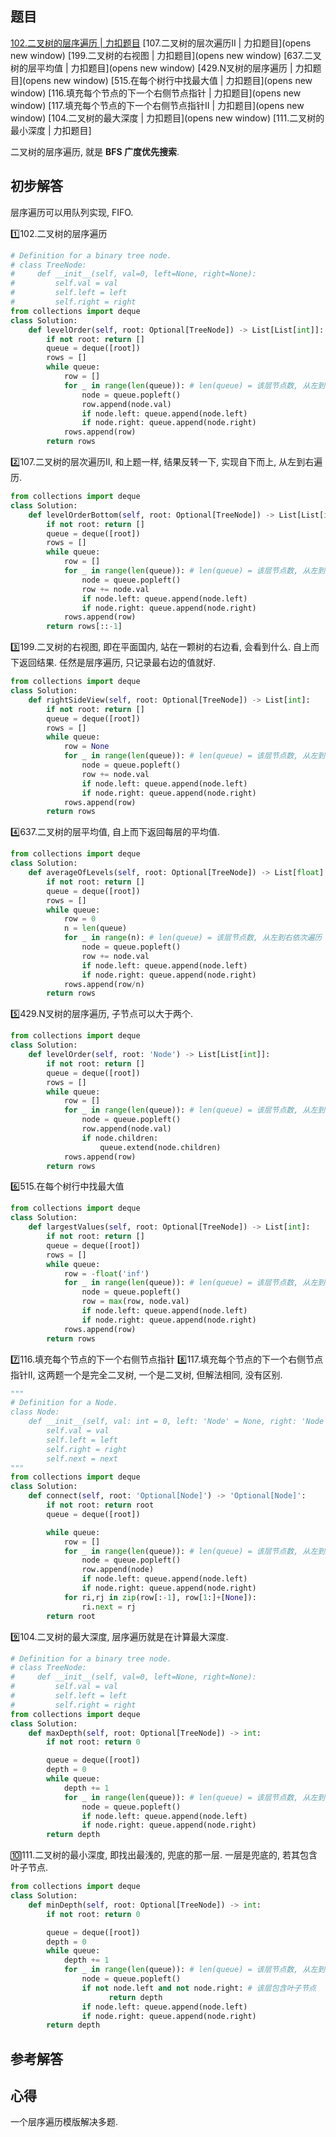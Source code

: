 ## 题目
[102.二叉树的层序遍历 | 力扣题目](https://leetcode.cn/problems/binary-tree-level-order-traversal/description/)
[107.二叉树的层次遍历II | 力扣题目](opens new window)
[199.二叉树的右视图 | 力扣题目](opens new window)
[637.二叉树的层平均值 | 力扣题目](opens new window)
[429.N叉树的层序遍历 | 力扣题目](opens new window)
[515.在每个树行中找最大值 | 力扣题目](opens new window)
[116.填充每个节点的下一个右侧节点指针 | 力扣题目](opens new window)
[117.填充每个节点的下一个右侧节点指针II | 力扣题目](opens new window)
[104.二叉树的最大深度 | 力扣题目](opens new window)
[111.二叉树的最小深度 | 力扣题目]

二叉树的层序遍历, 就是 **BFS 广度优先搜索**.

## 初步解答
层序遍历可以用队列实现, FIFO.

1️⃣102.二叉树的层序遍历
```python
# Definition for a binary tree node.
# class TreeNode:
#     def __init__(self, val=0, left=None, right=None):
#         self.val = val
#         self.left = left
#         self.right = right
from collections import deque
class Solution:
    def levelOrder(self, root: Optional[TreeNode]) -> List[List[int]]:
        if not root: return []
        queue = deque([root])
        rows = []
        while queue:
            row = []
            for _ in range(len(queue)): # len(queue) = 该层节点数, 从左到右依次遍历
                node = queue.popleft()
                row.append(node.val)
                if node.left: queue.append(node.left)
                if node.right: queue.append(node.right)
            rows.append(row)
        return rows
```

2️⃣107.二叉树的层次遍历II, 和上题一样, 结果反转一下, 实现自下而上, 从左到右遍历.
```python
from collections import deque
class Solution:
    def levelOrderBottom(self, root: Optional[TreeNode]) -> List[List[int]]:
        if not root: return []
        queue = deque([root])
        rows = []
        while queue:
            row = []
            for _ in range(len(queue)): # len(queue) = 该层节点数, 从左到右依次遍历
                node = queue.popleft()
                row += node.val
                if node.left: queue.append(node.left)
                if node.right: queue.append(node.right)
            rows.append(row)
        return rows[::-1]
```

3️⃣199.二叉树的右视图, 即在平面国内, 站在一颗树的右边看, 会看到什么. 自上而下返回结果. 任然是层序遍历, 只记录最右边的值就好.
```python
from collections import deque
class Solution:
    def rightSideView(self, root: Optional[TreeNode]) -> List[int]:
        if not root: return []
        queue = deque([root])
        rows = []
        while queue:
            row = None
            for _ in range(len(queue)): # len(queue) = 该层节点数, 从左到右依次遍历
                node = queue.popleft()
                row += node.val
                if node.left: queue.append(node.left)
                if node.right: queue.append(node.right)
            rows.append(row)
        return rows
```

4️⃣637.二叉树的层平均值, 自上而下返回每层的平均值.
```python
from collections import deque
class Solution:
    def averageOfLevels(self, root: Optional[TreeNode]) -> List[float]:
        if not root: return []
        queue = deque([root])
        rows = []
        while queue:
            row = 0
            n = len(queue)
            for _ in range(n): # len(queue) = 该层节点数, 从左到右依次遍历
                node = queue.popleft()
                row += node.val
                if node.left: queue.append(node.left)
                if node.right: queue.append(node.right)
            rows.append(row/n)
        return rows
```

5️⃣429.N叉树的层序遍历, 子节点可以大于两个.
```python
from collections import deque
class Solution:
    def levelOrder(self, root: 'Node') -> List[List[int]]:
        if not root: return []
        queue = deque([root])
        rows = []
        while queue:
            row = []
            for _ in range(len(queue)): # len(queue) = 该层节点数, 从左到右依次遍历
                node = queue.popleft()
                row.append(node.val)
                if node.children:
                    queue.extend(node.children)
            rows.append(row)
        return rows
```

6️⃣515.在每个树行中找最大值
```python
from collections import deque
class Solution:
    def largestValues(self, root: Optional[TreeNode]) -> List[int]:
        if not root: return []
        queue = deque([root])
        rows = []
        while queue:
            row = -float('inf')
            for _ in range(len(queue)): # len(queue) = 该层节点数, 从左到右依次遍历
                node = queue.popleft()
                row = max(row, node.val)
                if node.left: queue.append(node.left)
                if node.right: queue.append(node.right)
            rows.append(row)
        return rows
```

7️⃣116.填充每个节点的下一个右侧节点指针
8️⃣117.填充每个节点的下一个右侧节点指针II, 这两题一个是完全二叉树, 一个是二叉树, 但解法相同, 没有区别.
```python
"""
# Definition for a Node.
class Node:
    def __init__(self, val: int = 0, left: 'Node' = None, right: 'Node' = None, next: 'Node' = None):
        self.val = val
        self.left = left
        self.right = right
        self.next = next
"""
from collections import deque
class Solution:
    def connect(self, root: 'Optional[Node]') -> 'Optional[Node]':
        if not root: return root
        queue = deque([root])

        while queue:
            row = []
            for _ in range(len(queue)): # len(queue) = 该层节点数, 从左到右依次遍历
                node = queue.popleft()
                row.append(node)
                if node.left: queue.append(node.left)
                if node.right: queue.append(node.right)
            for ri,rj in zip(row[:-1], row[1:]+[None]):
                ri.next = rj
        return root
```


9️⃣104.二叉树的最大深度, 层序遍历就是在计算最大深度.
```python
# Definition for a binary tree node.
# class TreeNode:
#     def __init__(self, val=0, left=None, right=None):
#         self.val = val
#         self.left = left
#         self.right = right
from collections import deque
class Solution:
    def maxDepth(self, root: Optional[TreeNode]) -> int:
        if not root: return 0

        queue = deque([root])
        depth = 0
        while queue:
            depth += 1
            for _ in range(len(queue)): # len(queue) = 该层节点数, 从左到右依次遍历
                node = queue.popleft()
                if node.left: queue.append(node.left)
                if node.right: queue.append(node.right)
        return depth
```

🔟111.二叉树的最小深度, 即找出最浅的, 兜底的那一层. 一层是兜底的, 若其包含叶子节点.
```python
from collections import deque
class Solution:
    def minDepth(self, root: Optional[TreeNode]) -> int:
        if not root: return 0

        queue = deque([root])
        depth = 0
        while queue:
            depth += 1
            for _ in range(len(queue)): # len(queue) = 该层节点数, 从左到右依次遍历
                node = queue.popleft()
                if not node.left and not node.right: # 该层包含叶子节点
                      return depth
                if node.left: queue.append(node.left)
                if node.right: queue.append(node.right)
        return depth
```

## 参考解答

## 心得
一个层序遍历模版解决多题.